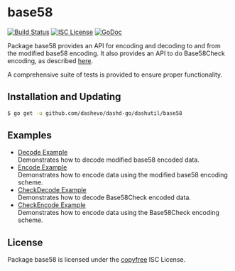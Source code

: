 base58
==========

[![Build Status](http://img.shields.io/travis/dashevo/dashd-go/dashutil.svg)](https://travis-ci.org/dashevo/dashd-go/dashutil)
[![ISC License](http://img.shields.io/badge/license-ISC-blue.svg)](http://copyfree.org)
[![GoDoc](https://img.shields.io/badge/godoc-reference-blue.svg)](http://godoc.org/github.com/dashevo/dashd-go/dashutil/base58)

Package base58 provides an API for encoding and decoding to and from the modified base58 encoding. It also provides an
API to do Base58Check encoding, as described [here](https://en.bitcoin.it/wiki/Base58Check_encoding).

A comprehensive suite of tests is provided to ensure proper functionality.

## Installation and Updating

```bash
$ go get -u github.com/dashevo/dashd-go/dashutil/base58
```

## Examples

* [Decode Example](http://godoc.org/github.com/dashevo/dashd-go/dashutil/base58#example-Decode)  
  Demonstrates how to decode modified base58 encoded data.
* [Encode Example](http://godoc.org/github.com/dashevo/dashd-go/dashutil/base58#example-Encode)  
  Demonstrates how to encode data using the modified base58 encoding scheme.
* [CheckDecode Example](http://godoc.org/github.com/dashevo/dashd-go/dashutil/base58#example-CheckDecode)  
  Demonstrates how to decode Base58Check encoded data.
* [CheckEncode Example](http://godoc.org/github.com/dashevo/dashd-go/dashutil/base58#example-CheckEncode)  
  Demonstrates how to encode data using the Base58Check encoding scheme.

## License

Package base58 is licensed under the [copyfree](http://copyfree.org) ISC License.
